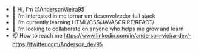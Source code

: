 - 👋 Hi, I’m @AndersonVieira95
- 👀 I’m interested in me tornar um desenvolvedor full stack
- 🌱 I’m currently learning HTML/CSS/JAVASCRIPT/REACT/
- 💞️ I’m looking to collaborate on anyone who helps me grow and learn
- 📫 How to reach me https://www.linkedin.com/in/anderson-vieira-dev/-   
                     https://twitter.com/Anderson_dev95

<!---
AndersonVieira95/AndersonVieira95 is a ✨ special ✨ repository because its `README.md` (this file) appears on your GitHub profile.
You can click the Preview link to take a look at your changes.
--->
